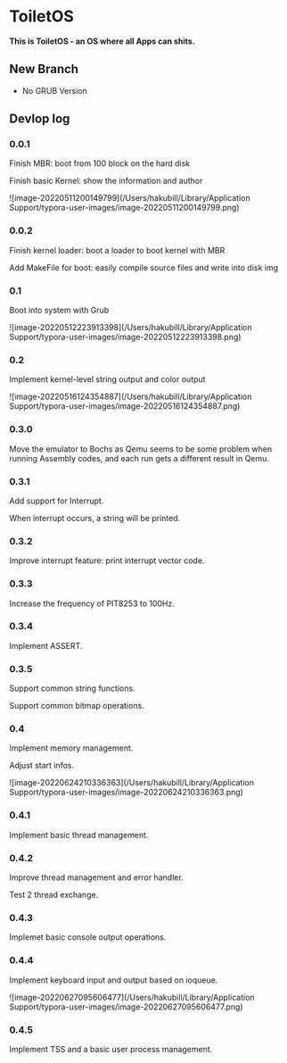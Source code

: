 # ToiletOS

**This is ToiletOS - an OS where all Apps can shits.**

## New Branch

- No GRUB Version

## Devlop log

### 0.0.1

Finish MBR: boot from 100 block on the hard disk

Finish basic Kernel: show the information and author

![image-20220511200149799](/Users/hakubill/Library/Application Support/typora-user-images/image-20220511200149799.png)

### 0.0.2

Finish kernel loader:  boot a loader to boot kernel with MBR

Add MakeFile for boot: easily compile source files and write into disk img

### 0.1

Boot into system with Grub

![image-20220512223913398](/Users/hakubill/Library/Application Support/typora-user-images/image-20220512223913398.png)

### 0.2

Implement kernel-level string output and color output

![image-20220516124354887](/Users/hakubill/Library/Application Support/typora-user-images/image-20220516124354887.png)

### 0.3.0

Move the emulator to Bochs as Qemu seems to be some problem when running Assembly codes, and each run gets a different result in Qemu.

### 0.3.1

Add support for Interrupt.

When interrupt occurs, a string will be printed.

### 0.3.2

Improve interrupt feature: print interrupt vector code.

### 0.3.3

Increase the frequency of PIT8253 to 100Hz.

### 0.3.4

Implement ASSERT.

### 0.3.5

Support common string functions.

Support common bitmap operations.

### 0.4

Implement memory management.

Adjust start infos.

![image-20220624210336363](/Users/hakubill/Library/Application Support/typora-user-images/image-20220624210336363.png)

### 0.4.1 

Implement basic thread management.

### 0.4.2

Improve thread management and error handler.

Test 2 thread exchange.

### 0.4.3

Implemet basic console output operations.

### 0.4.4

Implement keyboard input and output based on ioqueue.

![image-20220627095606477](/Users/hakubill/Library/Application Support/typora-user-images/image-20220627095606477.png)

### 0.4.5

Implement TSS and a basic user process management.
